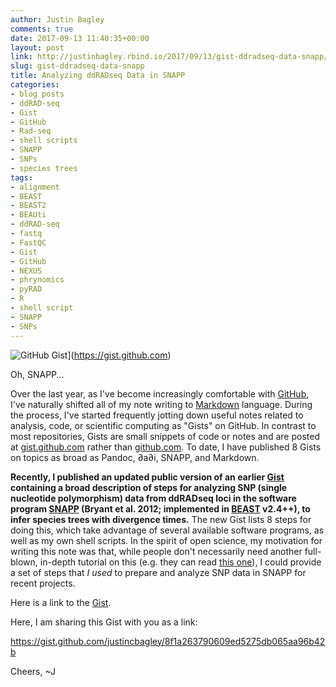 ```yaml
---
author: Justin Bagley
comments: true
date: 2017-09-13 11:40:35+00:00
layout: post
link: http://justinbagley.rbind.io/2017/09/13/gist-ddradseq-data-snapp/
slug: gist-ddradseq-data-snapp
title: Analyzing ddRADseq Data in SNAPP
categories:
- blog posts
- ddRAD-seq
- Gist
- GitHub
- Rad-seq
- shell scripts
- SNAPP
- SNPs
- species trees
tags:
- alignment
- BEAST
- BEAST2
- BEAUti
- ddRAD-seq
- fastq
- FastQC
- Gist
- GitHub
- NEXUS
- phrynomics
- pyRAD
- R
- shell script
- SNAPP
- SNPs
---
```


![GitHub Gist](/images/GitHub_Gist_img.png)](https://gist.github.com)

Oh, SNAPP...

Over the last year, as I've become increasingly comfortable with [GitHub](https://github.com), I've naturally shifted all of my note writing to [Markdown](https://daringfireball.net/projects/markdown/) language. During the process, I've started frequently jotting down useful notes related to analysis, code, or scientific computing as "Gists" on GitHub. In contrast to most repositories, Gists are small snippets of code or notes and are posted at [gist.github.com](https://gist.github.com) rather than [github.com](https://github.com). To date, I have published 8 Gists on topics as broad as Pandoc, ∂a∂i, SNAPP, and Markdown.

**Recently, I published an updated public version of an earlier [Gist](https://gist.github.com/justincbagley/86b8c28280abc2a71e90bbd652dc9eb1) containing a broad description of steps for analyzing SNP (single nucleotide polymorphism) data from ddRADseq loci in the software program [SNAPP](https://github.com/BEAST2-Dev/SNAPP) (Bryant et al. 2012; implemented in [BEAST](https://www.beast2.org) v2.4++), to infer species trees with divergence times.** The new Gist lists 8 steps for doing this, which take advantage of several available software programs, as well as my own shell scripts. In the spirit of open science, my motivation for writing this note was that, while people don't necessarily need another full-blown, in-depth tutorial on this (e.g. they can read [this one](http://evomicsorg.wpengine.netdna-cdn.com/wp-content/uploads/2016/01/BFDstar-tutorial1.pdf)), I could provide a set of steps that _I used_ to prepare and analyze SNP data in SNAPP for recent projects. 

Here is a link to the [Gist](https://gist.github.com/justincbagley/8f1a263790609ed5275db065aa96b42b).

<!-- Here, I am sharing this Gist with you as embedded Markdown, thanks to the [oEmbed Gist](https://github.com/miya0001/oembed-gist) plugin: -->
<!--
https://gist.github.com/justincbagley/8f1a263790609ed5275db065aa96b42b
-->

Here, I am sharing this Gist with you as a link:

https://gist.github.com/justincbagley/8f1a263790609ed5275db065aa96b42b

Cheers, ~J


